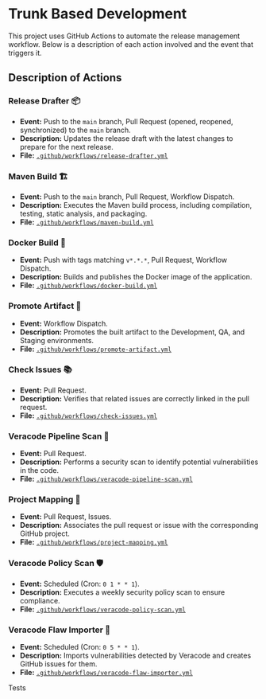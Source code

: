 # Trunk Based Development
 
This project uses GitHub Actions to automate the release management workflow. Below is a description of each action involved and the event that triggers it.

## Description of Actions

### Release Drafter 📦
- **Event:** Push to the `main` branch, Pull Request (opened, reopened, synchronized) to the `main` branch.
- **Description:** Updates the release draft with the latest changes to prepare for the next release.
- **File:** [`.github/workflows/release-drafter.yml`](.github/workflows/release-drafter.yml)

### Maven Build 🏗️
- **Event:** Push to the `main` branch, Pull Request, Workflow Dispatch.
- **Description:** Executes the Maven build process, including compilation, testing, static analysis, and packaging.
- **File:** [`.github/workflows/maven-build.yml`](.github/workflows/maven-build.yml)

### Docker Build 🐳
- **Event:** Push with tags matching `v*.*.*`, Pull Request, Workflow Dispatch.
- **Description:** Builds and publishes the Docker image of the application.
- **File:** [`.github/workflows/docker-build.yml`](.github/workflows/docker-build.yml)

### Promote Artifact 🚦
- **Event:** Workflow Dispatch.
- **Description:** Promotes the built artifact to the Development, QA, and Staging environments.
- **File:** [`.github/workflows/promote-artifact.yml`](.github/workflows/promote-artifact.yml)

### Check Issues 📚
- **Event:** Pull Request.
- **Description:** Verifies that related issues are correctly linked in the pull request.
- **File:** [`.github/workflows/check-issues.yml`](.github/workflows/check-issues.yml)

### Veracode Pipeline Scan 🚨
- **Event:** Pull Request.
- **Description:** Performs a security scan to identify potential vulnerabilities in the code.
- **File:** [`.github/workflows/veracode-pipeline-scan.yml`](.github/workflows/veracode-pipeline-scan.yml)

### Project Mapping 🎯
- **Event:** Pull Request, Issues.
- **Description:** Associates the pull request or issue with the corresponding GitHub project.
- **File:** [`.github/workflows/project-mapping.yml`](.github/workflows/project-mapping.yml)

### Veracode Policy Scan 🛡️
- **Event:** Scheduled (Cron: `0 1 * * 1`).
- **Description:** Executes a weekly security policy scan to ensure compliance.
- **File:** [`.github/workflows/veracode-policy-scan.yml`](.github/workflows/veracode-policy-scan.yml)

### Veracode Flaw Importer 📍
- **Event:** Scheduled (Cron: `0 5 * * 1`).
- **Description:** Imports vulnerabilities detected by Veracode and creates GitHub issues for them.
- **File:** [`.github/workflows/veracode-flaw-importer.yml`](.github/workflows/veracode-flaw-importer.yml)

Tests
